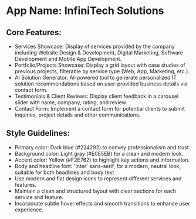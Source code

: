 # **App Name**: InfiniTech Solutions

## Core Features:

- Services Showcase: Display of services provided by the company including Website Design & Development, Digital Marketing, Software Development and Mobile App Development.
- Portfolio/Projects Showcase: Display a grid layout with case studies of previous projects, filterable by service type (Web, App, Marketing, etc.).
- AI Solution Generator: AI-powered tool to generate personalized IT solution recommendations based on user-provided business details via contact form.
- Testimonials & Client Reviews: Display client feedback in a carousel slider with name, company, rating, and review.
- Contact Form: Implement a contact form for potential clients to submit inquiries, project details and other communications.

## Style Guidelines:

- Primary color: Dark blue (#224292) to convey professionalism and trust.
- Background color: Light gray (#E0E5EB) for a clean and modern look.
- Accent color: Yellow (#F2E762) to highlight key actions and information.
- Body and headline font: 'Inter' sans-serif, for a modern, neutral look, suitable for both headlines and body text
- Use modern and flat design icons to represent different services and features.
- Maintain a clean and structured layout with clear sections for each service and feature.
- Incorporate subtle hover effects and smooth transitions to enhance user experience.